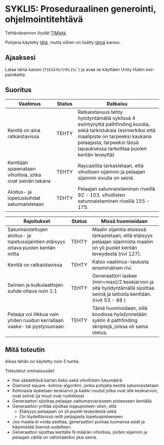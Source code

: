 # SYKLI5: Proseduraalinen generointi, ohjelmointitehtävä

Tehtävänannon löydät [TIMistä](https://tim.jyu.fi/view/kurssit/tie/peliteknologia/syklit-2021/sykli-5-proseduraalinen-generointi/viikkotehtava).

Pohjana käytetty [tätä](https://github.com/Lumi-Orkidea/GenerointiTehtava), mutta siihen on lisätty [tämä](https://github.com/Vahv1/ai_tehtava/tree/master/Assets/PathFinding) kansio.

## Ajaaksesi
Lataa tämä kansio (```TIES476/SYKLI5/``` ) ja avaa se käyttäen Unity Hubin ```Add```-painiketta.

## Suoritus

| Vaatimus | Status | Ratkaisu |
| --- | --- | --- |
| Kenttä on aina ratkaistavissa | TEHTY | Ratkaistavuus tehty hyödyntämällä syklissä 4 esiintynyttä pathfinding koodia, sekä tarkistuksia (esimerkiksi että maalipiste on tarpeeksi kaukana pelaajasta, tarpeeksi tässä tapauksessa tarkoittaa puolen kentän leveyttä) |
| Kenttään spawnataan vihollisia, jotka ovat seinän takana | TEHTY | Raycastilla tarkastetaan, että vihollisen sijainnin ja pelaajan sijainnin sivulla on seinä. |
| Aloitus- ja lopetuskohdat satunnaistetaan | TEHTY | Pelaajan satunnaistaminen riveillä 92 - 103, vihollisten satunnaistaminen riveillä 155 - 175. |

| Rajoitukset | Status | Missä huomioidaan |
| --- | --- | --- |
| Satunnaistettujen aloitus- ja lopetussijaintien etäisyys oltava puolen kentän mitta | TEHTY | Maalin sijaintia etsiessä tarkastetaan, että etäisyys pelaajan sijainnista maaliin on yli puolet kentän leveydestä (rivi 127). |
| Kenttä on ratkaistavissa | TEHTY | Katso vaatimus-taulusta ensimmäinen rivi. |
| Seinien ja kulkulaattojen suhde oltava noin 1:1 | TEHTY | Generaattori laskee (min+max)/2 keskiarvon ja sitä hyödyntämällä sijoittaa seiniä ja lattioita kenttään. (rivit 53 - 88 ) |
| Pelaaja voi liikkua vain yhden ruudun kerrallaan vaaka- tai pystysuoraan. | TEHTY | Tämä huomioidaan, sillä koodissa hyödynnetään syklin 4 pathfinding skriptejä, joissa oli sama oletus. |

## Mitä toteutin

Aikaa tähän on käytetty noin 5 tuntia.

Toteutetut ominaisuudet:

- Itse säädettävä kartan koko sekä vihollisten lukumäärä
- Diamond square -kohina-algoritmi, jonka pohjalta kenttä satunnaistetaan
- Kohinasta lasketaan keskiarvo ja kaikki ruudut jotka ovat alle keskiarvon, ovat seiniä (ja muut ovat ruohikkoa)
- Generaattori sijoittaa pelaajan sattumanvaraiseen pisteeseen kentällä
- Generaattori yrittää sijoittaa loppupisteen siten, että
  - Etäisyys pelaajaan on yli puolet leveydestä sekä
  - On löydettävissä reitti pelaajasta lopetuspisteeseen
- Jos maalia ei voida asettaa, generaattori purkaa luomansa asiat ja käynnistää itsensä uudelleen.
- Generaattori sijoittaa kentälle N määrän vihollisia, joiden sijainnin ja pelaajan välillä on vähintäänkin yksi seinä.
